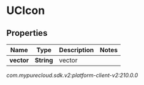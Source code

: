 # UCIcon


## Properties

| Name | Type | Description | Notes |
| ------------ | ------------- | ------------- | ------------- |
| **vector** | **String** | vector |  |




_com.mypurecloud.sdk.v2:platform-client-v2:210.0.0_
